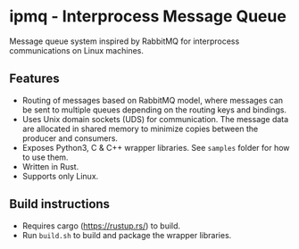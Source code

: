 # ipmq - Interprocess Message Queue
Message queue system inspired by RabbitMQ for interprocess communications on Linux machines.

## Features
* Routing of messages based on RabbitMQ model, where messages can be sent to multiple queues depending on the routing keys and bindings.
* Uses Unix domain sockets (UDS) for communication. The message data are allocated in shared memory to minimize copies between the producer and consumers.
* Exposes Python3, C & C++ wrapper libraries. See `samples` folder for how to use them.
* Written in Rust.
* Supports only Linux.

## Build instructions
* Requires cargo (https://rustup.rs/) to build.
* Run `build.sh` to build and package the wrapper libraries.
